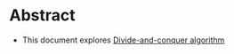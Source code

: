 # Abstract

- This document explores [Divide-and-conquer algorithm](https://en.wikipedia.org/wiki/Divide-and-conquer_algorithm)

